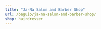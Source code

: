 ```yaml
---
title: "Ja-Na Salon and Barber Shop"
url: /baguio/ja-na-salon-and-barber-shop/
shop: hairdresser
---
```

